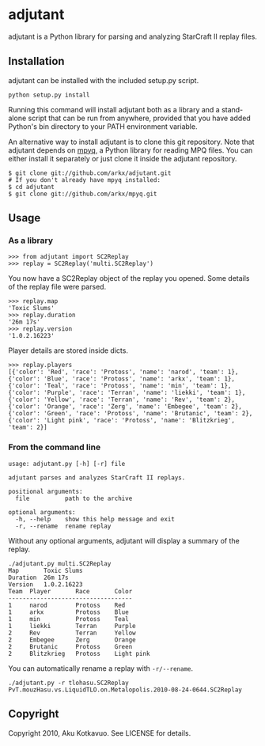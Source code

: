 # adjutant

adjutant is a Python library for parsing and analyzing StarCraft II replay
files.

## Installation

adjutant can be installed with the included setup.py script.

    python setup.py install

Running this command will install adjutant both as a library and a stand-alone
script that can be run from anywhere, provided that you have added Python's
bin directory to your PATH environment variable.

An alternative way to install adjutant is to clone this git repository. Note
that adjutant depends on [mpyq](http://github.com/arkx/mpyq/), a Python
library for reading MPQ files. You can either install it separately or just
clone it inside the adjutant repository.

    $ git clone git://github.com/arkx/adjutant.git
    # If you don't already have mpyq installed:
    $ cd adjutant
    $ git clone git://github.com/arkx/mpyq.git

## Usage

### As a library

    >>> from adjutant import SC2Replay
    >>> replay = SC2Replay('multi.SC2Replay')

You now have a SC2Replay object of the replay you opened. Some details of the
replay file were parsed.

    >>> replay.map
    'Toxic Slums'
    >>> replay.duration
    '26m 17s'
    >>> replay.version
    '1.0.2.16223'

Player details are stored inside dicts.

    >>> replay.players
    [{'color': 'Red', 'race': 'Protoss', 'name': 'narod', 'team': 1},
    {'color': 'Blue', 'race': 'Protoss', 'name': 'arkx', 'team': 1},
    {'color': 'Teal', 'race': 'Protoss', 'name': 'min', 'team': 1},
    {'color': 'Purple', 'race': 'Terran', 'name': 'liekki', 'team': 1},
    {'color': 'Yellow', 'race': 'Terran', 'name': 'Rev', 'team': 2},
    {'color': 'Orange', 'race': 'Zerg', 'name': 'Embegee', 'team': 2},
    {'color': 'Green', 'race': 'Protoss', 'name': 'Brutanic', 'team': 2},
    {'color': 'Light pink', 'race': 'Protoss', 'name': 'Blitzkrieg', 'team': 2}]

### From the command line

    usage: adjutant.py [-h] [-r] file

    adjutant parses and analyzes StarCraft II replays.

    positional arguments:
      file          path to the archive

    optional arguments:
      -h, --help    show this help message and exit
      -r, --rename  rename replay

Without any optional arguments, adjutant will display a summary of the
replay.

    ./adjutant.py multi.SC2Replay
    Map       Toxic Slums
    Duration  26m 17s
    Version   1.0.2.16223
    Team  Player       Race       Color
    -----------------------------------
    1     narod        Protoss    Red
    1     arkx         Protoss    Blue
    1     min          Protoss    Teal
    1     liekki       Terran     Purple
    2     Rev          Terran     Yellow
    2     Embegee      Zerg       Orange
    2     Brutanic     Protoss    Green
    2     Blitzkrieg   Protoss    Light pink

You can automatically rename a replay with `-r/--rename`.

    ./adjutant.py -r tlohasu.SC2Replay
    PvT.mouzHasu.vs.LiquidTLO.on.Metalopolis.2010-08-24-0644.SC2Replay

## Copyright

Copyright 2010, Aku Kotkavuo. See LICENSE for details.

